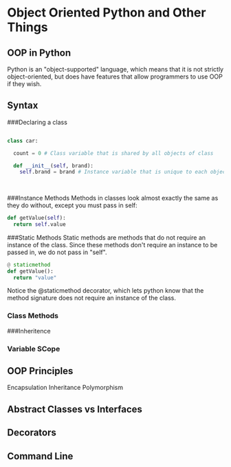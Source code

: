 # Object Oriented Python and Other Things

## OOP in Python

Python is an "object-supported" language, which means that it is not strictly object-oriented, but does have features that allow
programmers to use OOP if they wish.

## Syntax

###Declaring a class
```python

class car:

  count = 0 # Class variable that is shared by all objects of class

  def __init__(self, brand):
    self.brand = brand # Instance variable that is unique to each object instantiation
  
  
```

###Instance Methods
Methods in classes look almost exactly the same as they do without, except you must pass in self:

```python
def getValue(self):
  return self.value
```

###Static Methods
Static methods are methods that do not require an instance of the class. Since these methods don't require an instance to be passed in, we do not pass in "self".

```python
@ staticmethod
def getValue():
  return "value"
```

Notice the @staticmethod decorator, which lets python know that the method signature does not require an instance of the class.

### Class Methods


###Inheritence

### Variable SCope

## OOP Principles

Encapsulation
Inheritance
Polymorphism



## Abstract Classes vs Interfaces

## Decorators

## Command Line


